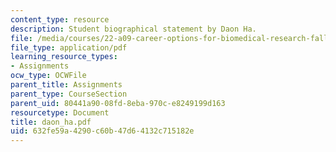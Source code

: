 ```yaml
---
content_type: resource
description: Student biographical statement by Daon Ha.
file: /media/courses/22-a09-career-options-for-biomedical-research-fall-2006/632fe59a4290c60b47d64132c715182e_daon_ha.pdf
file_type: application/pdf
learning_resource_types:
- Assignments
ocw_type: OCWFile
parent_title: Assignments
parent_type: CourseSection
parent_uid: 80441a90-08fd-8eba-970c-e8249199d163
resourcetype: Document
title: daon_ha.pdf
uid: 632fe59a-4290-c60b-47d6-4132c715182e
---
```

